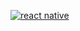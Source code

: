 
<a href="https://github.com/maheenriaz/Forana-DriverDashboard/blob/main/ezgif.com-gif-maker%20(3).gif"><img src="https://github.com/maheenriaz/Forana-DriverDashboard/blob/main/ezgif.com-gif-maker%20(3).gif" title="react native"></a>
